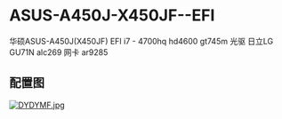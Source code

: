 # ASUS-A450J-X450JF--EFI
华硕ASUS-A450J(X450JF) EFI
i7 - 4700hq
hd4600
gt745m
光驱 日立LG GU71N
alc269
网卡 ar9285
## 配置图
[![DYDYMF.jpg](https://s3.ax1x.com/2020/11/23/DYDYMF.jpg)](https://imgchr.com/i/DYDYMF)
